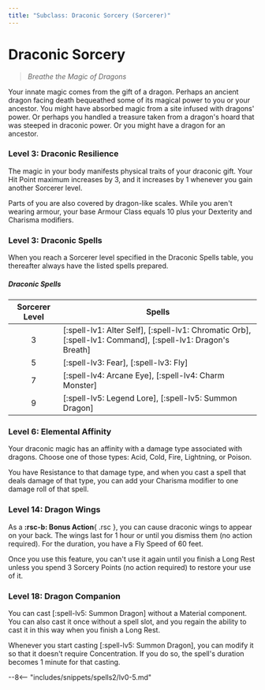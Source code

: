 ```yaml
---
title: "Subclass: Draconic Sorcery (Sorcerer)"
---
```


<p style="display:none">
Breathe the Magic of Dragons
</p>

# Draconic Sorcery

> *Breathe the Magic of Dragons*

Your innate magic comes from the gift of a dragon. Perhaps an ancient dragon facing death bequeathed some of its magical power to you or your ancestor. You might have absorbed magic from a site infused with dragons' power. Or perhaps you handled a treasure taken from a dragon's hoard that was steeped in draconic power. Or you might have a dragon for an ancestor.

### Level 3: Draconic Resilience

The magic in your body manifests physical traits of your draconic gift. Your Hit Point maximum increases by 3, and it increases by 1 whenever you gain another Sorcerer level.

Parts of you are also covered by dragon-like scales. While you aren't wearing armour, your base Armour Class equals 10 plus your Dexterity and Charisma modifiers.

### Level 3: Draconic Spells

When you reach a Sorcerer level specified in the Draconic Spells table, you thereafter always have the listed spells prepared.

##### Draconic Spells

| Sorcerer Level | Spells |
|:-:|---|
| 3 | [:spell-lv1: Alter Self], [:spell-lv1: Chromatic Orb], [:spell-lv1: Command], [:spell-lv1: Dragon's Breath] |
| 5 | [:spell-lv3: Fear], [:spell-lv3: Fly] |
| 7 | [:spell-lv4: Arcane Eye], [:spell-lv4: Charm Monster] |
| 9 | [:spell-lv5: Legend Lore], [:spell-lv5: Summon Dragon] |

### Level 6: Elemental Affinity

Your draconic magic has an affinity with a damage type associated with dragons. Choose one of those types: Acid, Cold, Fire, Lightning, or Poison.

You have Resistance to that damage type, and when you cast a spell that deals damage of that type, you can add your Charisma modifier to one damage roll of that spell.

### Level 14: Dragon Wings

As a **:rsc-b: Bonus Action**{ .rsc }, you can cause draconic wings to appear on your back. The wings last for 1 hour or until you dismiss them (no action required). For the duration, you have a Fly Speed of 60 feet.

Once you use this feature, you can't use it again until you finish a Long Rest unless you spend 3 Sorcery Points (no action required) to restore your use of it.

### Level 18: Dragon Companion

You can cast [:spell-lv5: Summon Dragon] without a Material component. You can also cast it once without a spell slot, and you regain the ability to cast it in this way when you finish a Long Rest.

Whenever you start casting [:spell-lv5: Summon Dragon], you can modify it so that it doesn't require Concentration. If you do so, the spell's duration becomes 1 minute for that casting.

--8<-- "includes/snippets/spells2/lv0-5.md"